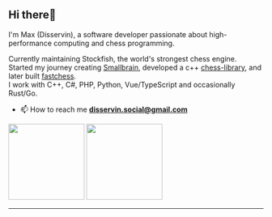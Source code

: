 <h2>Hi there👋</h2>

I'm Max (Disservin), a software developer passionate about high-performance computing and chess programming.  

Currently maintaining Stockfish, the world's strongest chess engine.  
Started my journey creating [Smallbrain](https://github.com/Disservin/Smallbrain), developed a c++ [chess-library](https://github.com/Disservin/chess-library), and later built [fastchess](https://github.com/Disservin/fastchess).  
I work with C++, C#, PHP, Python, Vue/TypeScript and occasionally Rust/Go.

- 📫 How to reach me **disservin.social@gmail.com**

<p float="left">
  <img style="height: 150px" src="https://github-readme-stats.vercel.app/api?username=Disservin&theme=bear&hide_border=true&include_all_commits=false&count_private=false" />
  <img style="height: 150px" src="https://github-readme-streak-stats.herokuapp.com/?user=Disservin&theme=bear&hide_border=true" />
</p>

---

<!-- Created with the help of GPRM https://gprm.itsvg.in ) -->

